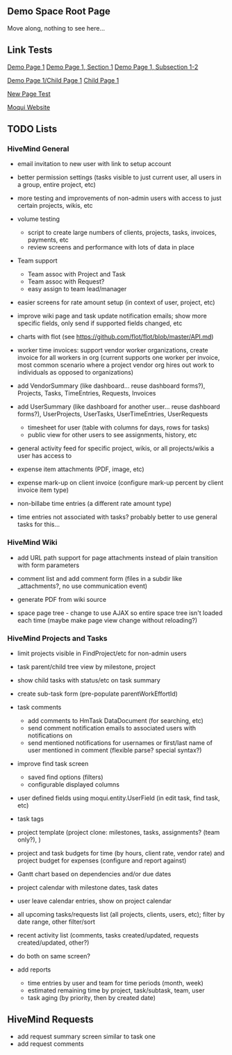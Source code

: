 
## Demo Space Root Page

Move along, nothing to see here...

## Link Tests

[Demo Page 1](DEMO/Demo%20Page%201)
[Demo Page 1, Section 1](DEMO/Demo%20Page%201#Section1)
[Demo Page 1, Subsection 1-2](DEMO/Demo%20Page%201#Section12)

[Demo Page 1/Child Page 1](DEMO/Demo%20Page%201/Child%20Page%201)
[Child Page 1](DEMO/Child%20Page%201)

[New Page Test](DEMO/New%20Page%20Test)

[Moqui Website](http://www.moqui.org)

## TODO Lists

### HiveMind General

* email invitation to new user with link to setup account

* better permission settings (tasks visible to just current user, all users in a group, entire project, etc)
* more testing and improvements of non-admin users with access to just certain projects, wikis, etc

* volume testing
    * script to create large numbers of clients, projects, tasks, invoices, payments, etc
    * review screens and performance with lots of data in place

* Team support
    * Team assoc with Project and Task
    * Team assoc with Request?
    * easy assign to team lead/manager

* easier screens for rate amount setup (in context of user, project, etc)

* improve wiki page and task update notification emails; show more specific fields, only send if supported fields changed, etc

* charts with flot (see https://github.com/flot/flot/blob/master/API.md)

* worker time invoices: support vendor worker organizations, create invoice for all workers in org (current supports one worker
  per invoice, most common scenario where a project vendor org hires out work to individuals as opposed to organizations)

* add VendorSummary (like dashboard... reuse dashboard forms?), Projects, Tasks, TimeEntries, Requests, Invoices
* add UserSummary (like dashboard for another user... reuse dashboard forms?), UserProjects, UserTasks, UserTimeEntries, UserRequests
    * timesheet for user (table with columns for days, rows for tasks)
    * public view for other users to see assignments, history, etc

* general activity feed for specific project, wikis, or all projects/wikis a user has access to

* expense item attachments (PDF, image, etc)
* expense mark-up on client invoice (configure mark-up percent by client invoice item type)

* non-billabe time entries (a different rate amount type)
* time entries not associated with tasks? probably better to use general tasks for this...

### HiveMind Wiki

* add URL path support for page attachments instead of plain transition with form parameters

* comment list and add comment form (files in a subdir like _attachments?, no use communication event)
* generate PDF from wiki source
* space page tree - change to use AJAX so entire space tree isn't loaded each time (maybe make page view change without reloading?)

### HiveMind Projects and Tasks

* limit projects visible in FindProject/etc for non-admin users

* task parent/child tree view by milestone, project
* show child tasks with status/etc on task summary
* create sub-task form (pre-populate parentWorkEffortId)

* task comments
    * add comments to HmTask DataDocument (for searching, etc)
    * send comment notification emails to associated users with notifications on
    * send mentioned notifications for usernames or first/last name of user mentioned in comment (flexible parse? special syntax?)

* improve find task screen
    * saved find options (filters)
    * configurable displayed columns

* user defined fields using moqui.entity.UserField (in edit task, find task, etc)
* task tags

* project template (project clone: milestones, tasks, assignments? (team only?), )
* project and task budgets for time (by hours, client rate, vendor rate) and project budget for expenses (configure and report against)

* Gantt chart based on dependencies and/or due dates
* project calendar with milestone dates, task dates
* user leave calendar entries, show on project calendar

* all upcoming tasks/requests list (all projects, clients, users, etc); filter by date range, other filter/sort
* recent activity list (comments, tasks created/updated, requests created/updated, other?)
* do both on same screen?

* add reports
    * time entries by user and team for time periods (month, week)
    * estimated remaining time by project, task/subtask, team, user
    * task aging (by priority, then by created date)

## HiveMind Requests

* add request summary screen similar to task one
* add request comments

                        
